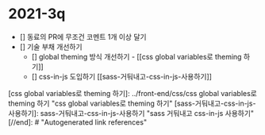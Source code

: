 # 2021-3q

- [] 동료의 PR에 무조건 코멘트 1개 이상 달기
- [] 기술 부채 개선하기
  - [] global theming 방식 개선하기 - [[css global variables로 theming 하기]]
  - [] css-in-js 도입하기 [[sass-거둬내고-css-in-js-사용하기]]

[//begin]: # "Autogenerated link references for markdown compatibility"
[css global variables로 theming 하기]: ../front-end/css/css global variables로 theming 하기 "css global variables로 theming 하기"
[sass-거둬내고-css-in-js-사용하기]: sass-거둬내고-css-in-js-사용하기 "sass 거둬내고 css-in-js 사용하기"
[//end]: # "Autogenerated link references"
